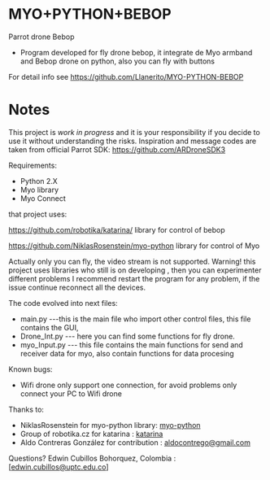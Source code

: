 MYO+PYTHON+BEBOP
=======

Parrot drone Bebop

* Program developed for fly drone bebop, it integrate de Myo armband and Bebop drone on python, also you can fly with buttons

For detail info see
https://github.com/Llanerito/MYO-PYTHON-BEBOP

# Notes

This  project is *work in progress* and it is your responsibility if you decide to use it without understanding the risks.
Inspiration and message codes are taken from official Parrot SDK:
https://github.com/ARDroneSDK3

Requirements:
* Python 2.X 
* Myo library
* Myo Connect


that project uses:

https://github.com/robotika/katarina/   library for control of bebop

https://github.com/NiklasRosenstein/myo-python	 library for control of Myo

Actually only you can fly, the video stream is not supported.
Warning! this project uses libraries who still is on developing , then you can experimenter different problems
I recommend restart the program for any problem, if the issue continue reconnect all the devices.


The code evolved into next files:

* main.py      ---this is the main file who import other control files, this file contains the GUI, 
* Drone_Int.py --- here you can find some functions for fly drone.
* myo_Input.py --- this file contains the main functions for send and receiver data for myo, also contain functions for data procesing 

Known bugs:
* Wifi drone only support one connection, for avoid problems only connect your PC to Wifi drone


Thanks to:
* NiklasRosenstein  for myo-python library: [myo-python](https://github.com/NiklasRosenstein/myo-python)
* Group of robotika.cz for katarina		  : [katarina](https://github.com/robotika/katarina)
* Aldo Contreras González for contribution : aldocontrego@gmail.com


Questions?
Edwin Cubillos Bohorquez, Colombia : [edwin.cubillos@uptc.edu.co]





